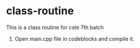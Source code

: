 class-routine
=============

This is a class routine for cste 7th batch

1. Open main.cpp file in codeblocks and compile it.
